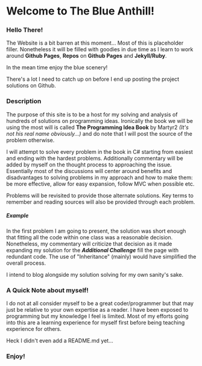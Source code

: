 # Welcome to The Blue Anthill!



### **Hello There!**

The Website is a bit barren at this moment... Most of this is placeholder filler.
Nonetheless it will be filled with goodies in due time as I learn to work around
**Github Pages**, **Repos** on **Github Pages** and **Jekyll/Ruby**.

In the mean time enjoy the blue scenery!

There's a lot I need to catch up on before I end up posting the project solutions on Github.




### Description

The purpose of this site is to be a host for my solving and analysis of hundreds of solutions on programming ideas. Ironically the book we will be using the most will is called **The Programming Idea Book** by Martyr2 *(It's not his real name obviously...)* and do note that I will post the source of the problem otherwise. 



I will attempt to solve every problem in the book in C# starting from easiest and ending with the hardest problems. Additionally commentary will be added by myself on the thought process to approaching the issue. Essentially most of the discussions will center around benefits and disadvantages to solving problems in my approach and how to make them: be more effective, allow for easy expansion, follow MVC when possible etc. 

Problems will be revisited to provide those alternate solutions.
Key terms to remember and reading sources will also be provided through each problem.

##### Example
In the first problem I am going to present, the solution was short enough that fitting all the code within one class was a reasonable decision.
Nonetheless, my commentary will criticize that decision as it made expanding my solution for the **_Additional Challenge_** fill the page with redundant code. The use of "Inheritance" (mainly) would have simplified the overall process.

I intend to blog alongside my solution solving for my own sanity's sake.


### A Quick Note about myself!

I do not at all consider myself to be a great coder/programmer but that may just be relative to your own expertise as a reader. I have been exposed to programming but my knowledge I feel is limited. Most of my efforts going into this are a learning experience for myself first before being teaching experience for others. 

Heck I didn't even add a README.md yet...




### Enjoy!
